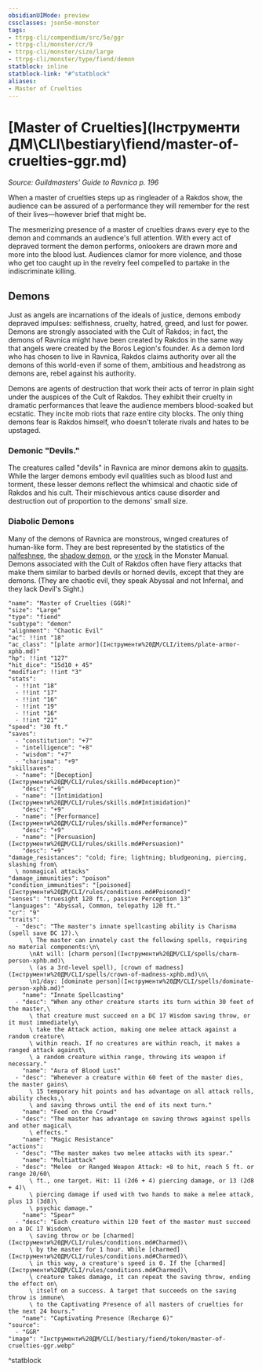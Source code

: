 ```yaml
---
obsidianUIMode: preview
cssclasses: json5e-monster
tags:
- ttrpg-cli/compendium/src/5e/ggr
- ttrpg-cli/monster/cr/9
- ttrpg-cli/monster/size/large
- ttrpg-cli/monster/type/fiend/demon
statblock: inline
statblock-link: "#^statblock"
aliases:
- Master of Cruelties
---
```

# [Master of Cruelties](Інструменти ДМ\CLI\bestiary\fiend/master-of-cruelties-ggr.md)
*Source: Guildmasters' Guide to Ravnica p. 196*  

When a master of cruelties steps up as ringleader of a Rakdos show, the audience can be assured of a performance they will remember for the rest of their lives—however brief that might be.

The mesmerizing presence of a master of cruelties draws every eye to the demon and commands an audience's full attention. With every act of depraved torment the demon performs, onlookers are drawn more and more into the blood lust. Audiences clamor for more violence, and those who get too caught up in the revelry feel compelled to partake in the indiscriminate killing.

## Demons

Just as angels are incarnations of the ideals of justice, demons embody depraved impulses: selfishness, cruelty, hatred, greed, and lust for power. Demons are strongly associated with the Cult of Rakdos; in fact, the demons of Ravnica might have been created by Rakdos in the same way that angels were created by the Boros Legion's founder. As a demon lord who has chosen to live in Ravnica, Rakdos claims authority over all the demons of this world-even if some of them, ambitious and headstrong as demons are, rebel against his authority.

Demons are agents of destruction that work their acts of terror in plain sight under the auspices of the Cult of Rakdos. They exhibit their cruelty in dramatic performances that leave the audience members blood-soaked but ecstatic. They incite mob riots that raze entire city blocks. The only thing demons fear is Rakdos himself, who doesn't tolerate rivals and hates to be upstaged.

### Demonic "Devils."

The creatures called "devils" in Ravnica are minor demons akin to [quasits](Інструменти%20ДМ/CLI/bestiary/fiend/quasit-xmm.md). While the larger demons embody evil qualities such as blood lust and torment, these lesser demons reflect the whimsical and chaotic side of Rakdos and his cult. Their mischievous antics cause disorder and destruction out of proportion to the demons' small size.

### Diabolic Demons

Many of the demons of Ravnica are monstrous, winged creatures of human-like form. They are best represented by the statistics of the [nalfeshnee](Інструменти%20ДМ/CLI/bestiary/fiend/nalfeshnee-xmm.md), the [shadow demon](Інструменти%20ДМ/CLI/bestiary/fiend/shadow-demon-xmm.md), or the [vrock](Інструменти%20ДМ/CLI/bestiary/fiend/vrock-xmm.md) in the Monster Manual. Demons associated with the Cult of Rakdos often have fiery attacks that make them similar to barbed devils or horned devils, except that they are demons. (They are chaotic evil, they speak Abyssal and not Infernal, and they lack Devil's Sight.)

```statblock
"name": "Master of Cruelties (GGR)"
"size": "Large"
"type": "fiend"
"subtype": "demon"
"alignment": "Chaotic Evil"
"ac": !!int "18"
"ac_class": "[plate armor](Інструменти%20ДМ/CLI/items/plate-armor-xphb.md)"
"hp": !!int "127"
"hit_dice": "15d10 + 45"
"modifier": !!int "3"
"stats":
  - !!int "18"
  - !!int "17"
  - !!int "16"
  - !!int "19"
  - !!int "16"
  - !!int "21"
"speed": "30 ft."
"saves":
  - "constitution": "+7"
  - "intelligence": "+8"
  - "wisdom": "+7"
  - "charisma": "+9"
"skillsaves":
  - "name": "[Deception](Інструменти%20ДМ/CLI/rules/skills.md#Deception)"
    "desc": "+9"
  - "name": "[Intimidation](Інструменти%20ДМ/CLI/rules/skills.md#Intimidation)"
    "desc": "+9"
  - "name": "[Performance](Інструменти%20ДМ/CLI/rules/skills.md#Performance)"
    "desc": "+9"
  - "name": "[Persuasion](Інструменти%20ДМ/CLI/rules/skills.md#Persuasion)"
    "desc": "+9"
"damage_resistances": "cold; fire; lightning; bludgeoning, piercing, slashing from\
  \ nonmagical attacks"
"damage_immunities": "poison"
"condition_immunities": "[poisoned](Інструменти%20ДМ/CLI/rules/conditions.md#Poisoned)"
"senses": "truesight 120 ft., passive Perception 13"
"languages": "Abyssal, Common, telepathy 120 ft."
"cr": "9"
"traits":
  - "desc": "The master's innate spellcasting ability is Charisma (spell save DC 17).\
      \ The master can innately cast the following spells, requiring no material components:\n\
      \nAt will: [charm person](Інструменти%20ДМ/CLI/spells/charm-person-xphb.md)\
      \ (as a 3rd-level spell), [crown of madness](Інструменти%20ДМ/CLI/spells/crown-of-madness-xphb.md)\n\
      \n1/day: [dominate person](Інструменти%20ДМ/CLI/spells/dominate-person-xphb.md)"
    "name": "Innate Spellcasting"
  - "desc": "When any other creature starts its turn within 30 feet of the master,\
      \ that creature must succeed on a DC 17 Wisdom saving throw, or it must immediately\
      \ take the Attack action, making one melee attack against a random creature\
      \ within reach. If no creatures are within reach, it makes a ranged attack against\
      \ a random creature within range, throwing its weapon if necessary."
    "name": "Aura of Blood Lust"
  - "desc": "Whenever a creature within 60 feet of the master dies, the master gains\
      \ 15 temporary hit points and has advantage on all attack rolls, ability checks,\
      \ and saving throws until the end of its next turn."
    "name": "Feed on the Crowd"
  - "desc": "The master has advantage on saving throws against spells and other magical\
      \ effects."
    "name": "Magic Resistance"
"actions":
  - "desc": "The master makes two melee attacks with its spear."
    "name": "Multiattack"
  - "desc": "Melee  or Ranged Weapon Attack: +8 to hit, reach 5 ft. or range 20/60\
      \ ft., one target. Hit: 11 (2d6 + 4) piercing damage, or 13 (2d8 + 4)\
      \ piercing damage if used with two hands to make a melee attack, plus 13 (3d8)\
      \ psychic damage."
    "name": "Spear"
  - "desc": "Each creature within 120 feet of the master must succeed on a DC 17 Wisdom\
      \ saving throw or be [charmed](Інструменти%20ДМ/CLI/rules/conditions.md#Charmed)\
      \ by the master for 1 hour. While [charmed](Інструменти%20ДМ/CLI/rules/conditions.md#Charmed)\
      \ in this way, a creature's speed is 0. If the [charmed](Інструменти%20ДМ/CLI/rules/conditions.md#Charmed)\
      \ creature takes damage, it can repeat the saving throw, ending the effect on\
      \ itself on a success. A target that succeeds on the saving throw is immune\
      \ to the Captivating Presence of all masters of cruelties for the next 24 hours."
    "name": "Captivating Presence (Recharge 6)"
"source":
  - "GGR"
"image": "Інструменти%20ДМ/CLI/bestiary/fiend/token/master-of-cruelties-ggr.webp"
```
^statblock